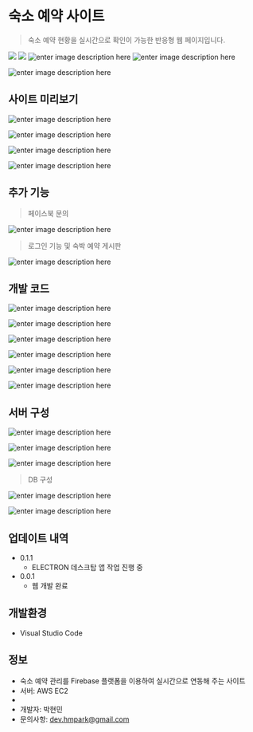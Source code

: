 # 숙소 예약 사이트
> 숙소 예약 현황을 실시간으로 확인이 가능한 반응형 웹 페이지입니다.

![](https://user-images.githubusercontent.com/47839204/64582458-87656580-d3c8-11e9-8fcd-b1d702286a9e.JPG)
![](https://user-images.githubusercontent.com/47839204/64582459-87656580-d3c8-11e9-8e50-d0e617c3c6f0.JPG)
![enter image description here](https://user-images.githubusercontent.com/47839204/64582460-87fdfc00-d3c8-11e9-9e1d-7a13e209e86d.JPG)
![enter image description here](https://user-images.githubusercontent.com/47839204/64582461-87fdfc00-d3c8-11e9-99e4-012509e00ed2.JPG)


![enter image description here](https://user-images.githubusercontent.com/47839204/64582440-846a7500-d3c8-11e9-9a1b-b461d34fa8ef.JPG)

## 사이트 미리보기

![enter image description here](https://user-images.githubusercontent.com/47839204/64582447-859ba200-d3c8-11e9-9fb5-982893d918d3.JPG)

![enter image description here](https://user-images.githubusercontent.com/47839204/64582448-859ba200-d3c8-11e9-9bd3-a76c78c6460d.JPG)

![enter image description here](https://user-images.githubusercontent.com/47839204/64582449-86343880-d3c8-11e9-8373-42f94e1505e5.JPG)

![enter image description here](https://user-images.githubusercontent.com/47839204/64582450-86343880-d3c8-11e9-85c8-56a6c5195ab0.JPG)

## 추가 기능

> 페이스북 문의

![enter image description here](https://user-images.githubusercontent.com/47839204/64582451-86343880-d3c8-11e9-99b4-f52ab064a1e4.JPG)

> 로그인 기능 및 숙박 예약 게시판

![enter image description here](https://user-images.githubusercontent.com/47839204/64582452-86cccf00-d3c8-11e9-8367-a6a6a4e52550.JPG)



## 개발 코드

![enter image description here](https://user-images.githubusercontent.com/47839204/64582453-86cccf00-d3c8-11e9-8278-95355741fe8f.JPG)


![enter image description here](https://user-images.githubusercontent.com/47839204/64582454-86cccf00-d3c8-11e9-8468-d248434afd13.JPG)


![enter image description here](https://user-images.githubusercontent.com/47839204/64582455-86cccf00-d3c8-11e9-8547-29b081de8334.JPG)

![enter image description here](https://user-images.githubusercontent.com/47839204/64582456-87656580-d3c8-11e9-8701-9885e6bd7fe3.JPG)


![enter image description here](https://user-images.githubusercontent.com/47839204/64582467-88969280-d3c8-11e9-86c4-6a009a6ba8d0.JPG)

![enter image description here](https://user-images.githubusercontent.com/47839204/64582466-88969280-d3c8-11e9-827d-78dc225446b2.JPG)


## 서버 구성
![enter image description here](https://user-images.githubusercontent.com/47839204/64582441-85030b80-d3c8-11e9-9843-48bf2cdc5b46.JPG)


![enter image description here](https://user-images.githubusercontent.com/47839204/64582442-85030b80-d3c8-11e9-8b9e-ece6d5ef81ff.JPG)

![enter image description here](https://user-images.githubusercontent.com/47839204/64582443-85030b80-d3c8-11e9-9d32-9e67f953022a.JPG)

> DB 구성

![enter image description here](https://user-images.githubusercontent.com/47839204/64582445-859ba200-d3c8-11e9-8e1a-6b210f40a11d.JPG)

![enter image description here](https://user-images.githubusercontent.com/47839204/64582446-859ba200-d3c8-11e9-8bf9-0449be173972.JPG)


## 업데이트 내역

* 0.1.1
    * ELECTRON 데스크탑 앱 작업 진행 중
* 0.0.1
    * 웹 개발 완료   

## 개발환경

-   Visual Studio Code

## 정보
-   숙소 예약 관리를 Firebase 플랫폼을 이용하여 실시간으로 연동해 주는 사이트 
-   서버: AWS EC2
- 
-   개발자: 박현민
-   문의사항:  [dev.hmpark@gmail.com](dev.hmpark@gmail.com)


<!-- Markdown link & img dfn's -->
[npm-image]: https://img.shields.io/npm/v/datadog-metrics.svg?style=flat-square
[npm-url]: https://npmjs.org/package/datadog-metrics
[npm-downloads]: https://img.shields.io/npm/dm/datadog-metrics.svg?style=flat-square
[travis-image]: https://img.shields.io/travis/dbader/node-datadog-metrics/master.svg?style=flat-square
[travis-url]: https://travis-ci.org/dbader/node-datadog-metrics
[wiki]: https://github.com/yourname/yourproject/wiki

<!--stackedit_data:
eyJoaXN0b3J5IjpbODYxNTM0MzY4XX0=
-->